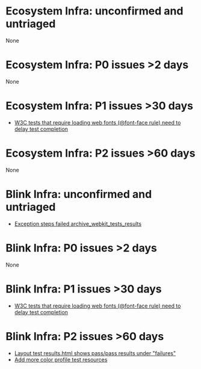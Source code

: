 # Ecosystem Infra: unconfirmed and untriaged
None

# Ecosystem Infra: P0 issues >2 days
None

# Ecosystem Infra: P1 issues >30 days
* [W3C tests that require loading web fonts (@font-face rule) need to delay test completion](https://crbug.com/507054)

# Ecosystem Infra: P2 issues >60 days
None

# Blink Infra: unconfirmed and untriaged
* [Exception steps failed archive_webkit_tests_results](https://crbug.com/799048)

# Blink Infra: P0 issues >2 days
None

# Blink Infra: P1 issues >30 days
* [W3C tests that require loading web fonts (@font-face rule) need to delay test completion](https://crbug.com/507054)

# Blink Infra: P2 issues >60 days
* [Layout test results.html shows pass/pass results under "failures"](https://crbug.com/664274)
* [Add more color profile test resources](https://crbug.com/537077)

